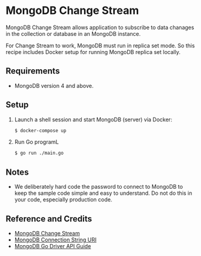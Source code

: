 # MongoDB Change Stream

MongoDB Change Stream allows application to subscribe to data chanages in the collection or database in an MongoDB instance.

For Change Stream to work, MongoDB must run in replica set mode. So this recipe includes Docker setup for running MongoDB replica set locally.

## Requirements

* MongoDB version 4 and above.

## Setup

1. Launch a shell session and start MongoDB (server) via Docker:

   ```bash
   $ docker-compose up
   ```
   
1. Run Go programL

   ```bash
   $ go run ./main.go
   ```

## Notes

* We deliberately hard code the password to connect to MongoDB to keep the sample code simple and easy to understand. Do not do this in your code, especially production code.

## Reference and Credits

* [MongoDB Change Stream](https://docs.mongodb.com/manual/changeStreams/)
* [MongoDB Connection String URI](https://docs.mongodb.com/manual/reference/connection-string/)
* [MongoDB Go Driver API Guide](https://godoc.org/go.mongodb.org/mongo-driver/mongo)
